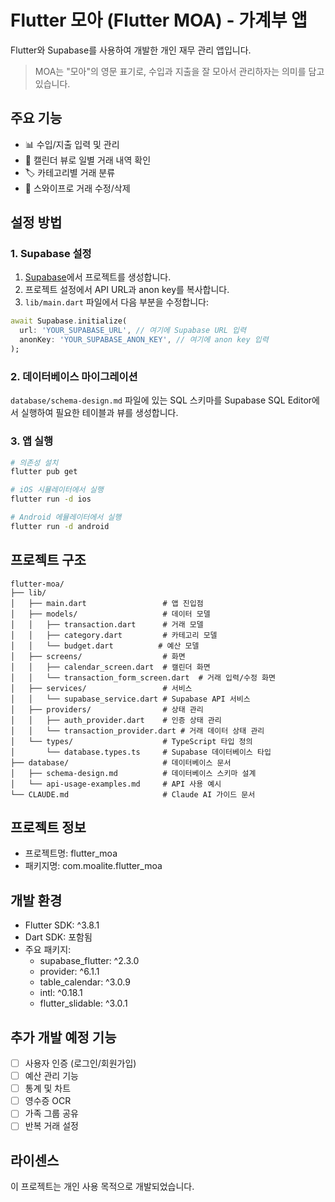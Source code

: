# Flutter 모아 (Flutter MOA) - 가계부 앱

Flutter와 Supabase를 사용하여 개발한 개인 재무 관리 앱입니다.

> MOA는 "모아"의 영문 표기로, 수입과 지출을 잘 모아서 관리하자는 의미를 담고 있습니다.

## 주요 기능

- 📊 수입/지출 입력 및 관리
- 📅 캘린더 뷰로 일별 거래 내역 확인
- 🏷️ 카테고리별 거래 분류
- 📱 스와이프로 거래 수정/삭제

## 설정 방법

### 1. Supabase 설정

1. [Supabase](https://supabase.com)에서 프로젝트를 생성합니다.
2. 프로젝트 설정에서 API URL과 anon key를 복사합니다.
3. `lib/main.dart` 파일에서 다음 부분을 수정합니다:

```dart
await Supabase.initialize(
  url: 'YOUR_SUPABASE_URL', // 여기에 Supabase URL 입력
  anonKey: 'YOUR_SUPABASE_ANON_KEY', // 여기에 anon key 입력
);
```

### 2. 데이터베이스 마이그레이션

`database/schema-design.md` 파일에 있는 SQL 스키마를 Supabase SQL Editor에서 실행하여 필요한 테이블과 뷰를 생성합니다.

### 3. 앱 실행

```bash
# 의존성 설치
flutter pub get

# iOS 시뮬레이터에서 실행
flutter run -d ios

# Android 에뮬레이터에서 실행
flutter run -d android
```

## 프로젝트 구조

```
flutter-moa/
├── lib/
│   ├── main.dart                 # 앱 진입점
│   ├── models/                   # 데이터 모델
│   │   ├── transaction.dart      # 거래 모델
│   │   ├── category.dart         # 카테고리 모델
│   │   └── budget.dart          # 예산 모델
│   ├── screens/                  # 화면
│   │   ├── calendar_screen.dart  # 캘린더 화면
│   │   └── transaction_form_screen.dart  # 거래 입력/수정 화면
│   ├── services/                 # 서비스
│   │   └── supabase_service.dart # Supabase API 서비스
│   ├── providers/                # 상태 관리
│   │   ├── auth_provider.dart    # 인증 상태 관리
│   │   └── transaction_provider.dart # 거래 데이터 상태 관리
│   └── types/                    # TypeScript 타입 정의
│       └── database.types.ts     # Supabase 데이터베이스 타입
├── database/                     # 데이터베이스 문서
│   ├── schema-design.md          # 데이터베이스 스키마 설계
│   └── api-usage-examples.md     # API 사용 예시
└── CLAUDE.md                     # Claude AI 가이드 문서
```

## 프로젝트 정보

- 프로젝트명: flutter_moa
- 패키지명: com.moalite.flutter_moa

## 개발 환경

- Flutter SDK: ^3.8.1
- Dart SDK: 포함됨
- 주요 패키지:
  - supabase_flutter: ^2.3.0
  - provider: ^6.1.1
  - table_calendar: ^3.0.9
  - intl: ^0.18.1
  - flutter_slidable: ^3.0.1

## 추가 개발 예정 기능

- [ ] 사용자 인증 (로그인/회원가입)
- [ ] 예산 관리 기능
- [ ] 통계 및 차트
- [ ] 영수증 OCR
- [ ] 가족 그룹 공유
- [ ] 반복 거래 설정

## 라이센스

이 프로젝트는 개인 사용 목적으로 개발되었습니다.